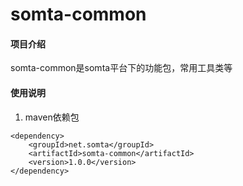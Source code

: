 # somta-common

#### 项目介绍
somta-common是somta平台下的功能包，常用工具类等

#### 使用说明

1. maven依赖包

```
<dependency>
    <groupId>net.somta</groupId>
    <artifactId>somta-common</artifactId>
    <version>1.0.0</version>
</dependency>
```
